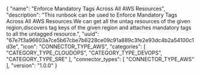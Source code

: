 {
  "name": "Enforce Mandatory Tags Across All AWS Resources",
  "description": "This runbook can be used to Enforce Mandatory Tags Across All AWS Resources.We can get all the  untag resources of the given region,discovers tag keys of the given region and attaches mandatory tags to all the untagged resource.",
  "uuid": "67e7f3a96603a7ce5b67cbe7b6228ce09c91a889c3fe2e93dc4b2a54100c1d3e",
  "icon": "CONNECTOR_TYPE_AWS",
  "categories": [ "CATEGORY_TYPE_CLOUDOPS", "CATEGORY_TYPE_DEVOPS", "CATEGORY_TYPE_SRE" ],
  "connector_types": [ "CONNECTOR_TYPE_AWS" ],
  "version": "1.0.0"
}
